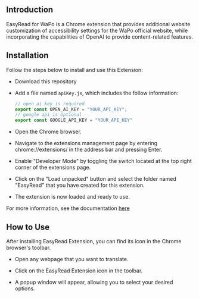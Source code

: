 ## Introduction
EasyRead for WaPo is a Chrome extension that provides additional website customization of accessibility settings for the WaPo official website, while incorporating the capabilities of OpenAI to provide content-related features.

## Installation
Follow the steps below to install and use this Extension:

- Download this repository

- Add a file named `apiKey.js`, which includes the follow information:
    ```javascript
    // open ai key is required
    export const OPEN_AI_KEY = "YOUR_API_KEY";
    // google api is optional
    export const GOOGLE_API_KEY = "YOUR_API_KEY"
    ```

- Open the Chrome browser.

- Navigate to the extensions management page by entering chrome://extensions/ in the address bar and pressing Enter.

- Enable "Developer Mode" by toggling the switch located at the top right corner of the extensions page.

- Click on the "Load unpacked" button and select the folder named "EasyRead" that you have created for this extension.

- The extension is now loaded and ready to use.

For more information, see the documentation [here](https://developer.chrome.com/docs/extensions/mv3/getstarted/development-basics/#load-unpacked)

## How to Use
After installing EasyRead Extension, you can find its icon in the Chrome browser's toolbar.

- Open any webpage that you want to translate.

- Click on the EasyRead Extension icon in the toolbar.

- A popup window will appear, allowing you to select your desired options.
